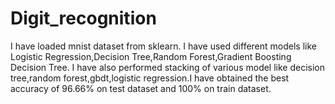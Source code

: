 # Digit_recognition
I have loaded mnist dataset from sklearn. I have used different models like Logistic Regression,Decision Tree,Random Forest,Gradient Boosting Decision Tree. I have also performed 
stacking of various model like decision tree,random forest,gbdt,logistic regression.I have obtained the best accuracy of 96.66% on test dataset and 100% on train dataset.
